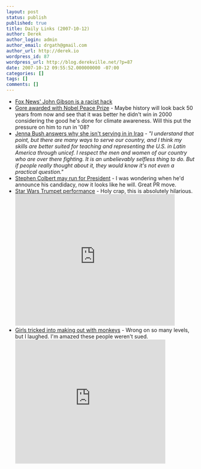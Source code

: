 ```yaml
---
layout: post
status: publish
published: true
title: Daily Links (2007-10-12)
author: Derek
author_login: admin
author_email: drgath@gmail.com
author_url: http://derek.io
wordpress_id: 87
wordpress_url: http://blog.derekville.net/?p=87
date: 2007-10-12 09:55:52.000000000 -07:00
categories: []
tags: []
comments: []
---
```

<ul>
	<li><a href="http://mediamatters.org/items/200710110004" target="_blank">Fox News' John Gibson is a racist hack</a></li>
	<li><a href="http://www.cnn.com/2007/POLITICS/10/12/gore.politics/" target="_blank">Gore awarded with Nobel Peace Prize</a> - Maybe history will look back 50 years from now and see that it was better he didn't win in 2000 considering the good he's done for climate awareness.  Will this put the pressure on him to run in '08?</li>
	<li><a href="http://www.huffingtonpost.com/2007/10/11/jenna-bush-its-not-eve_n_68043.html" target="_blank">Jenna Bush answers why she isn't serving in in Iraq</a><em> - "I understand that point, but there are many ways to serve our country, and I think my skills are better suited for teaching and representing the U.S. in Latin America through unicef. I respect the men and women of our country who are over there fighting. It is an unbelievably selfless thing to do. But if people really thought about it, they would know it's not even a practical question."</em></li>
	<li><a href="http://www.editorandpublisher.com/eandp/news/article_display.jsp?vnu_content_id=1003657754" target="_blank">Stephen Colbert may run for President</a> - I was wondering when he'd announce his candidacy, now it looks like he will.  Great PR move.</li>
	<li><a href="http://www.youtube.com/watch?v=Wffwg7pA0t8" target="_blank">Star Wars Trumpet performance</a> - Holy crap, this is absolutely hilarious.<embed src="http://www.youtube.com/v/Wffwg7pA0t8" type="application/x-shockwave-flash" wmode="transparent" height="350" width="425"></embed></li>
	<li><a href="http://www.youtube.com/watch?v=CFmFm7N7M0o" target="_blank">Girls tricked into making out with monkeys</a> - Wrong on so many levels, but I laughed.  I'm amazed these people weren't sued.<object height="330" width="400">
<param name="movie" value="http://www.youtube.com/v/CFmFm7N7M0o"></param>
<param name="wmode" value="transparent"></param><embed src="http://www.youtube.com/v/CFmFm7N7M0o" type="application/x-shockwave-flash" wmode="transparent" height="330" width="400"></embed></object></li>
</ul>
